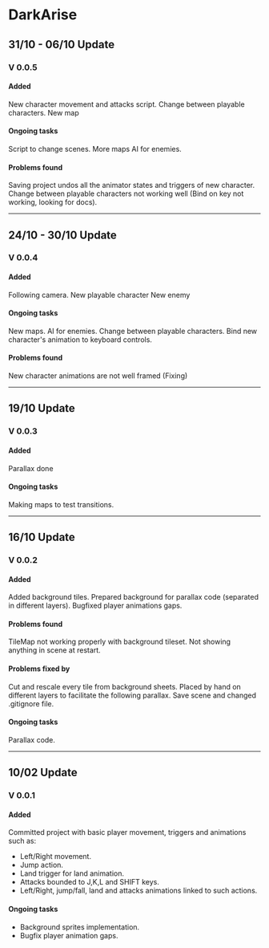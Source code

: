 # DarkArise

## 31/10 - 06/10 Update
### V 0.0.5

#### Added

New character movement and attacks script.
Change between playable characters.
New map

#### Ongoing tasks

Script to change scenes.
More maps
AI for enemies.

#### Problems found

Saving project undos all the animator states and triggers of new character.
Change between playable characters not working well (Bind on key not working, looking for docs).

---

## 24/10 - 30/10 Update
### V 0.0.4

#### Added

Following camera.
New playable character
New enemy

#### Ongoing tasks

New maps.
AI for enemies.
Change between playable characters.
Bind new character's animation to keyboard controls.

#### Problems found

New character animations are not well framed (Fixing)

---

## 19/10 Update
### V 0.0.3

#### Added

Parallax done

#### Ongoing tasks

Making maps to test transitions.

---

## 16/10 Update
### V 0.0.2

#### Added

Added background tiles.
Prepared background for parallax code (separated in different layers).
Bugfixed player animations gaps.

#### Problems found

TileMap not working properly with background tileset.
Not showing anything in scene at restart.

#### Problems fixed by

Cut and rescale every tile from background sheets.
Placed by hand on different layers to facilitate the following parallax.
Save scene and changed .gitignore file.

#### Ongoing tasks

Parallax code.

---

## 10/02 Update
### V 0.0.1

#### Added

Committed project with basic player movement, triggers and animations such as:
- Left/Right movement.
- Jump action.
- Land trigger for land animation.
- Attacks bounded to J,K,L and SHIFT keys.
- Left/Right, jump/fall, land and attacks animations linked to such actions.

#### Ongoing tasks

- Background sprites implementation.
- Bugfix player animation gaps.